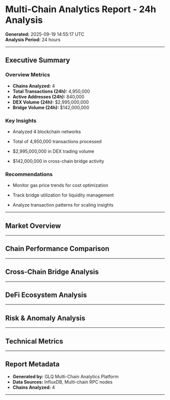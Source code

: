 
# Multi-Chain Analytics Report - 24h Analysis

**Generated:** 2025-09-19 14:55:17 UTC  
**Analysis Period:** 24 hours

---


## Executive Summary


### Overview Metrics

- **Chains Analyzed:** 4
- **Total Transactions (24h):** 4,950,000
- **Active Addresses (24h):** 840,000
- **DEX Volume (24h):** $2,995,000,000
- **Bridge Volume (24h):** $142,000,000

### Key Insights


- Analyzed 4 blockchain networks

- Total of 4,950,000 transactions processed

- $2,995,000,000 in DEX trading volume

- $142,000,000 in cross-chain bridge activity


### Recommendations


- Monitor gas price trends for cost optimization

- Track bridge utilization for liquidity management

- Analyze transaction patterns for scaling insights



---


## Market Overview



---


## Chain Performance Comparison



---


## Cross-Chain Bridge Analysis



---


## DeFi Ecosystem Analysis



---


## Risk & Anomaly Analysis



---


## Technical Metrics



---



## Report Metadata

- **Generated by:** GLQ Multi-Chain Analytics Platform
- **Data Sources:** InfluxDB, Multi-chain RPC nodes
- **Chains Analyzed:** 4

---
        